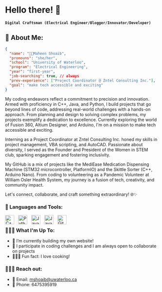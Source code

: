 # Hello there! 👋

**`Digital Craftsman (Electrical Engineer/Blogger/Innovator/Developer)`**

## 🚀 About Me:
```json
{
  "name": "🌌💡Maheen Shoaib",
  "pronouns": "she/her",
  "school": "University of Waterloo",
  "program": "Electrical Engineering",
  "year": "first-year",
  "job-searching": true, // always
  "prev-experience": ["Project Coordinator @ Zntel Consulting Inc."],
  "goal": "make tech accessible and exciting"
}
```


My coding endeavors reflect a commitment to precision and innovation. Armed with proficiency in C++, Java, and Python, I build projects that go beyond lines of code, addressing real-world challenges with a hands-on approach. From planning and design to solving complex problems, my projects exemplify a dedication to excellence. Currently exploring the world of Fusion 360, Altium Designer, and Arduino, I'm on a mission to make tech accessible and exciting.

Interning as a Project Coordinator at Zntel Consulting Inc. honed my skills in project management, VBA scripting, and AutoCAD. Passionate about diversity, I served as the Founder and President of the Women in STEM club, sparking engagement and fostering inclusivity.

My GitHub is a mix of projects like the MediEase Medication Dispensing Machine (STM32 microcontroller, PlatformIO) and the Skittle Sorter (C++, Arduino Nano). From coding to volunteering as a Pandemic Volunteer at William Osler Health System, my journey is a fusion of tech, creativity, and community impact.

Let's connect, collaborate, and craft something extraordinary! 🌐✨

### 🧰 Languages and Tools:

<img align="left" alt="C++" width="30px" style="padding-right:10px;" src="https://cdn.jsdelivr.net/gh/devicons/devicon/icons/cplusplus/cplusplus-line.svg" />
<img align="left" alt="Python" width="30px" style="padding-right:10px;" src="https://cdn.jsdelivr.net/gh/devicons/devicon/icons/python/python-plain.svg" />
<img align="left" alt="Java" width="30px" style="padding-right:10px;" src="https://cdn.jsdelivr.net/gh/devicons/devicon/icons/java/java-original.svg"/>
<img align="left" alt="JavaScript" width="30px" style="padding-right:10px;" src="https://cdn.jsdelivr.net/gh/devicons/devicon/icons/javascript/javascript-plain.svg" />
<img align="left" alt="GitHub" width="30px" style="padding-right:10px;" src="https://cdn.jsdelivr.net/gh/devicons/devicon/icons/github/github-original.svg" />
<br />


### 👩‍💻✨ What I'm Up To:
- 🌱 I’m currently building my own website!
- 👯 I participate in coding challenges and I am always open to collaborate on projects
- 🍔🥗🍜 Fun fact: I love cooking!

### 📧🤝🌐 Reach out:

- 📧 Email: mshoaib@uwaterloo.ca
- 📱 Phone: 6475395919
